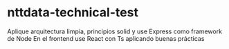 # nttdata-technical-test
Aplique arquitectura limpia, principios solid y use Express como framework de Node
En el frontend use React con Ts aplicando buenas prácticas
